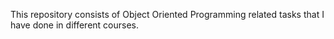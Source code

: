This repository consists of Object Oriented Programming related tasks that I have done in different courses.
